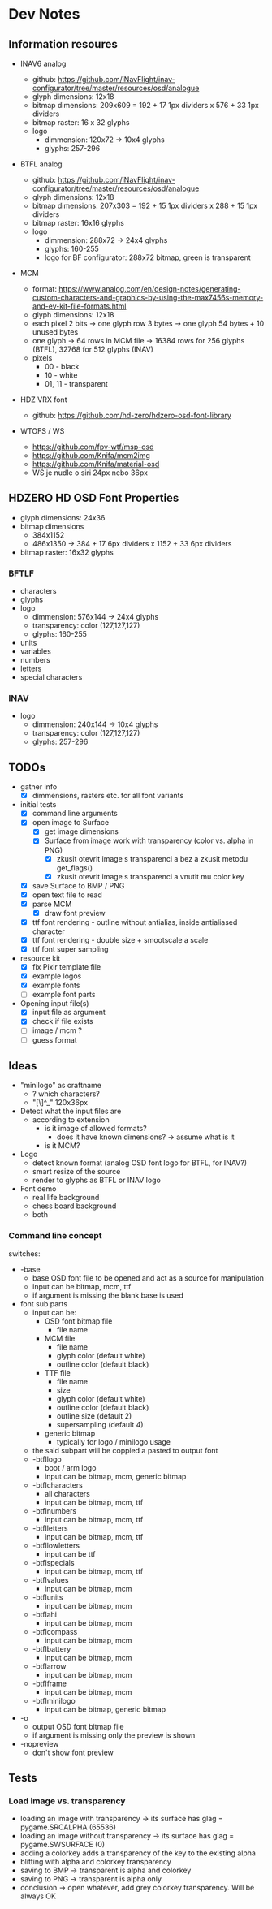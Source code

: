 # Dev Notes

## Information resoures
* INAV6 analog
  * github: https://github.com/iNavFlight/inav-configurator/tree/master/resources/osd/analogue
  * glyph dimensions: 12x18
  * bitmap dimensions: 209x609 = 192 + 17 1px dividers x 576 + 33 1px dividers
  * bitmap raster: 16 x 32 glyphs
  * logo
    * dimmension: 120x72 -> 10x4 glyphs
    * glyphs: 257-296

* BTFL analog
  * github: https://github.com/iNavFlight/inav-configurator/tree/master/resources/osd/analogue
  * glyph dimensions: 12x18
  * bitmap dimensions: 207x303 = 192 + 15 1px dividers x 288 + 15 1px dividers
  * bitmap raster: 16x16 glyphs
  * logo
    * dimmension: 288x72 -> 24x4 glyphs
    * glyphs: 160-255
    * logo for BF configurator: 288x72 bitmap, green is transparent

* MCM
  * format: https://www.analog.com/en/design-notes/generating-custom-characters-and-graphics-by-using-the-max7456s-memory-and-ev-kit-file-formats.html
  * glyph dimensions: 12x18
  * each pixel 2 bits -> one glyph row 3 bytes -> one glyph 54 bytes + 10 unused bytes
  * one glyph -> 64 rows in MCM file -> 16384 rows for 256 glyphs (BTFL), 32768 for 512 glyphs (INAV)
  * pixels
    * 00 - black
    * 10 - white
    * 01, 11 - transparent  

* HDZ VRX font
  * github: https://github.com/hd-zero/hdzero-osd-font-library

* WTOFS / WS
  * https://github.com/fpv-wtf/msp-osd
  * https://github.com/Knifa/mcm2img
  * https://github.com/Knifa/material-osd
  * WS je nudle o siri 24px nebo 36px

## HDZERO HD OSD Font Properties

* glyph dimensions: 24x36
* bitmap dimensions
  * 384x1152
  * 486x1350 ->  384 + 17 6px dividers x 1152 + 33 6px dividers
* bitmap raster: 16x32 glyphs

### BFTLF 

* characters
* glyphs
* logo
  * dimmension: 576x144 -> 24x4 glyphs
  * transparency: color (127,127,127)
  * glyphs: 160-255
* units
* variables
* numbers
* letters
* special characters

### INAV

* logo
  * dimmension: 240x144 -> 10x4 glyphs
  * transparency: color (127,127,127)
  * glyphs: 257-296

## TODOs

* gather info
  * [x] dimmensions, rasters etc. for all font variants
* initial tests
  * [x] command line arguments
  * [x] open image to Surface
    * [x] get image dimensions
    * [x] Surface from image work with transparency (color vs. alpha in PNG)
      * [x] zkusit otevrit image s transparenci a bez a zkusit metodu get_flags()
      * [x] zkusit otevrit image s transparenci a vnutit mu color key
  * [x] save Surface to BMP / PNG
  * [x] open text file to read
  * [x] parse MCM
    * [x] draw font preview
  * [x] ttf font rendering - outline without antialias, inside antialiased character
  * [x] ttf font rendering - double size + smootscale a scale
  * [x] ttf font super sampling
* resource kit
  * [x] fix Pixlr template file
  * [x] example logos
  * [x] example fonts
  * [ ] example font parts
* Opening input file(s)
  * [x] input file as argument
  * [x] check if file exists
  * [ ] image / mcm ?
  * [ ] guess format

## Ideas

* "minilogo" as craftname
  * ? which characters?
  * "[\\]^_" 120x36px
* Detect what the input files are
  * according to extension
    * is it image of allowed formats?
      * does it have known dimensions? -> assume what is it
    * is it MCM?
* Logo
  * detect known format (analog OSD font logo for BTFL, for INAV?)
  * smart resize of the source
  * render to glyphs as BTFL or INAV logo
* Font demo
  * real life background
  * chess board background
  * both

### Command line concept

switches:
* -base
  * base OSD font file to be opened and act as a source for manipulation
  * input can be bitmap, mcm, ttf
  * if argument is missing the blank base is used
* font sub parts
  * input can be:
    * OSD font bitmap file
      * file name
    * MCM file
      * file name
      * glyph color (default white)
      * outline color (default black)
    * TTF file
      * file name
      * size
      * glyph color (default white)
      * outline color (default black)
      * outline size (default 2)
      * supersampling (default 4)
    * generic bitmap
      * typically for logo / minilogo usage
  * the said subpart will be coppied a pasted to output font
  * -btfllogo
    * boot / arm logo
    * input can be bitmap, mcm, generic bitmap
  * -btflcharacters
    * all characters
    * input can be bitmap, mcm, ttf
  * -btflnumbers
    * input can be bitmap, mcm, ttf
  * -btflletters
    * input can be bitmap, mcm, ttf
  * -btfllowletters
    * input can be ttf
  * -btflspecials
    * input can be bitmap, mcm, ttf
  * -btflvalues
    * input can be bitmap, mcm
  * -btflunits
    * input can be bitmap, mcm
  * -btflahi
    * input can be bitmap, mcm
  * -btflcompass
    * input can be bitmap, mcm
  * -btflbattery
    * input can be bitmap, mcm
  * -btflarrow
    * input can be bitmap, mcm
  * -btflframe
    * input can be bitmap, mcm
  * -btflminilogo
    * input can be bitmap, generic bitmap
* -o
  * output OSD font bitmap file
  * if argument is missing only the preview is shown
* -nopreview
  * don't show font preview

## Tests

### Load image vs. transparency

* loading an image with transparency -> its surface has glag = pygame.SRCALPHA (65536)
* loading an image without transparency -> its surface has glag = pygame.SWSURFACE (0)
* adding a colorkey adds a transparency of the key to the existing alpha
* blitting with alpha and colorkey transparency
* saving to BMP -> transparent is alpha and colorkey
* saving to PNG -> transparent is alpha only
* conclusion -> open whatever, add grey colorkey transparency. Will be always OK
